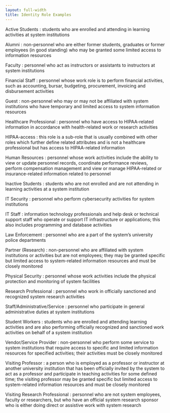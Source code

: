 ```yaml
---
layout: full-width
title: Identity Role Examples
---
```


Active Students
: students who are enrolled and attending in learning activities at system institutions

Alumni
: non-personnel who are either former students, graduates or former employees (in good standing) who may be granted some limited access to information resources

Faculty
: personnel who act as instructors or assistants to instructors at system institutions

Financial Staff
: personnel whose work role is to perform financial activities, such as accounting, bursar, budgeting, procurement, invoicing and disbursement activities

Guest
: non-personnel who may or may not be affiliated with system institutions who have temporary and limited access to system information resources

Healthcare Professional
: personnel who have access to HIPAA-related information in accordance with health-related work or research activities

HIPAA-access
: this role is a sub-role that is usually combined with other roles which further define related attributes and is not a healthcare professional but has access to HIPAA-related information

Human Resources
: personnel whose work activities include the ability to view or update personnel records, coordinate performance reviews, perform compensation management and view or manage HIPAA-related or insurance-related information related to personnel

Inactive Students
: students who are not enrolled and are not attending in learning activities at a system institution

IT Security
: personnel who perform cybersecurity activities for system institutions

IT Staff
: information technology professionals and help desk or technical support staff who operate or support IT infrastructure or applications; this also includes programming and database activities

Law Enforcement
: personnel who are a part of the system’s university police departments

Partner (Research)
: non-personnel who are affiliated with system institutions or activities but are not employees; they may be granted specific but limited access to system-related information resources and must be closely monitored

Physical Security
: personnel whose work activities include the physical protection and monitoring of system facilities

Research Professional
: personnel who work in officially sanctioned and recognized system research activities

Staff/Administrative/Service
: personnel who participate in general administrative duties at system institutions

Student Workers
: students who are enrolled and attending learning activities and are also performing officially recognized and sanctioned work activities on behalf of a system institution

Vendor/Service Provider
: non-personnel who perform some service to system institutions that require access to specific and limited information resources for specified activities; their activities must be closely monitored

Visiting Professor
: a person who is employed as a professor or instructor at another university institution that has been officially invited by the system to act as a professor and participate in teaching activities for some defined time; the visiting professor may be granted specific but limited access to system-related information resources and must be closely monitored

Visiting Research Professional
: personnel who are not system employees, faculty or researchers, but who have an official system research sponsor who is either doing direct or assistive work with system research
